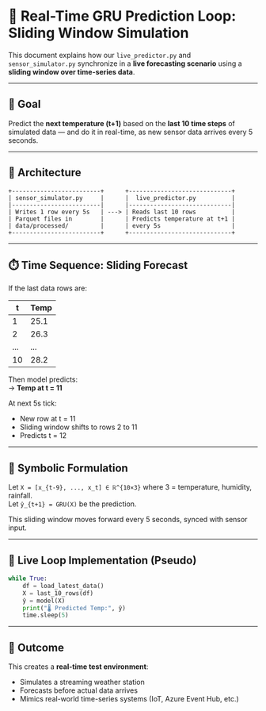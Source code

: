 # 🔁 Real-Time GRU Prediction Loop: Sliding Window Simulation

This document explains how our `live_predictor.py` and `sensor_simulator.py` synchronize in a **live forecasting scenario** using a **sliding window over time-series data**.

---

## 🎯 Goal

Predict the **next temperature (t+1)** based on the **last 10 time steps** of simulated data — and do it in real-time, as new sensor data arrives every 5 seconds.

---

## 🧱 Architecture

```
+-------------------------+      +-----------------------------+
| sensor_simulator.py     |      |  live_predictor.py          |
|-------------------------|      |-----------------------------|
| Writes 1 row every 5s   | ---> | Reads last 10 rows          |
| Parquet files in        |      | Predicts temperature at t+1 |
| data/processed/         |      | every 5s                    |
+-------------------------+      +-----------------------------+
```

---

## ⏱️ Time Sequence: Sliding Forecast

If the last data rows are:

| t | Temp |
|---|------|
| 1 | 25.1 |
| 2 | 26.3 |
| ... | ... |
| 10| 28.2 |

Then model predicts:  
→ **Temp at t = 11**

At next 5s tick:
- New row at t = 11
- Sliding window shifts to rows 2 to 11
- Predicts t = 12

---

## 🔣 Symbolic Formulation

Let `X = [x_{t-9}, ..., x_t] ∈ ℝ^{10×3}` where 3 = temperature, humidity, rainfall.  
Let `ŷ_{t+1} = GRU(X)` be the prediction.

This sliding window moves forward every 5 seconds, synced with sensor input.

---

## 🔄 Live Loop Implementation (Pseudo)

```python
while True:
    df = load_latest_data()
    X = last_10_rows(df)
    ŷ = model(X)
    print("🌡️ Predicted Temp:", ŷ)
    time.sleep(5)
```

---

## 🧪 Outcome

This creates a **real-time test environment**:
- Simulates a streaming weather station
- Forecasts before actual data arrives
- Mimics real-world time-series systems (IoT, Azure Event Hub, etc.)

